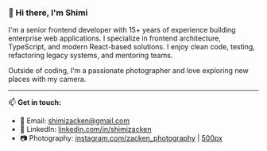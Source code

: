 ### 👋 Hi there, I'm Shimi

I'm a senior frontend developer with 15+ years of experience building enterprise web applications. I specialize in frontend architecture, TypeScript, and modern React-based solutions. I enjoy clean code, testing, refactoring legacy systems, and mentoring teams.  

Outside of coding, I’m a passionate photographer and love exploring new places with my camera.

---

📫 **Get in touch:**

- 📧 Email: [shimizacken@gmail.com](mailto:shimizacken@gmail.com)  
- 💼 LinkedIn: [linkedin.com/in/shimizacken](https://www.linkedin.com/in/shimizacken)  
- 📷 Photography: [instagram.com/zacken_photography](https://www.instagram.com/zacken_photography) | [500px](https://500px.com/p/shimizacken)
